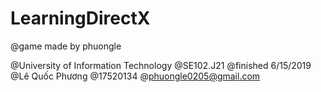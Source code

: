# LearningDirectX
@game made by phuongle

@University of Information Technology 
@SE102.J21
@finished 6/15/2019
@Lê Quốc Phương
@17520134
@phuongle0205@gmail.com

